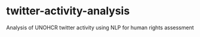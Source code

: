# twitter-activity-analysis
Analysis of UNOHCR twitter activity using NLP for human rights assessment
